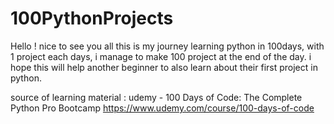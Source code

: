 # 100PythonProjects

Hello ! nice to see you all
this is my journey learning python in 100days, with 1 project each days,
i manage to make 100 project at the end of the day.
i hope this will help another beginner to also learn about their first
project in python.


source of learning material :
udemy - 100 Days of Code: The Complete Python Pro Bootcamp
https://www.udemy.com/course/100-days-of-code
